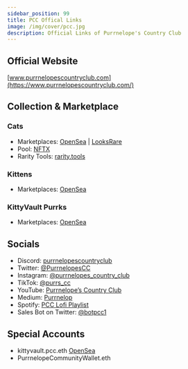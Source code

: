 ```yaml
---
sidebar_position: 99
title: PCC Offical Links
image: /img/cover/pcc.jpg
description: Official Links of Purrnelope's Country Club
---
```


## Official Website

[www.purrnelopescountryclub.com](https://www.purrnelopescountryclub.com/)

## Collection & Marketplace

### Cats

- Marketplaces:
  [OpenSea](https://opensea.io/collection/purrnelopes-country-club)
  |
  [LooksRare](https://looksrare.org/collections/0x9759226B2F8ddEFF81583e244Ef3bd13AAA7e4A1)
- Pool: [NFTX](https://nftx.io/vault/0xe581f272706581f9dcc362df3c7934e99192c492/info/)
- Rarity Tools: [rarity.tools](https://rarity.tools/purrnelopes-country-club)

### Kittens

- Marketplaces:
  [OpenSea](https://opensea.io/collection/purrnelopes-kittens)

### KittyVault Purrks

- Marketplaces:
  [OpenSea](https://opensea.io/collection/purrnelopes-kittybank-purrks)

## Socials

- Discord: [purrnelopescountryclub](http://discord.gg/purrnelopescountryclub)
- Twitter: [@PurrnelopesCC](https://twitter.com/PurrnelopesCC)
- Instagram: [@purrnelopes_country_club](https://www.instagram.com/purrnelopes_country_club/)
- TikTok: [@purrs_cc](https://www.tiktok.com/@purrs_cc)
- YouTube: [Purrnelope’s Country Club](https://www.youtube.com/channel/UCDNEK69wV4wkYeIb-WTshUQ)
- Medium: [Purrnelop](https://purrnelope.medium.com/)
- Spotify: [PCC Lofi Playlist](https://open.spotify.com/playlist/37i9dQZF1DWWQRwui0ExPn)
- Sales Bot on Twitter: [@botpcc1](https://twitter.com/botpcc1)

## Special Accounts

- kittyvault.pcc.eth [OpenSea](https://opensea.io/kittyvault.pcc.eth)
- PurrnelopeCommunityWallet.eth